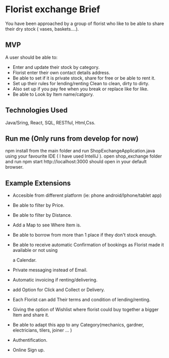 # Florist exchange Brief

You have been approached by a group of florist who like to be able to share their dry stock ( vases, baskets....).

## MVP

A user should be able to:

- Enter and update their stock by category.
- Florist enter their own contact details address.
- Be able to set if it is private stock, share for free or be able to rent it.
- Set up their rules for lending/renting Clean to clean, dirty to dirty.
- Also set up if you pay fee when you break or replace like for like.
- Be able to Look by  Item name/catgory.

## Technologies Used
Java/Sring, React, SQL, RESTful, Html,Css.

## Run me (Only runs from develop for now)
npm install from the main folder and run ShopExchangeApplication.java using your favourite IDE ( I have used IntelliJ ).
open shop_exchange folder and run npm start http://localhost:3000 should open in your default browser.

## Example Extensions

- Accesible from different platform (ie: phone android/Iphone/tablet app)

- Be able to filter by Price.

- Be able to filter by Distance.

- Add a Map to see Where Item is.

- Be able to borrow from more than 1 place if they don't stock enough.

- Be able to receive automatic Confirmation of bookings as Florist made it available or not using 

  a Calendar.

- Private messaging instead of Email.

- Automatic invoicing if renting/delivering.

- add Option for Click and Collect or Delivery.

- Each Florist can add Their terms and condition of lending/renting.

- Giving the option of Wishlist where florist could buy together a bigger Item and share it.

- Be able to adapt this app to any Category(mechanics, gardner, electricians, tilers, joiner ... )

- Authentification.

- Online Sign up.
